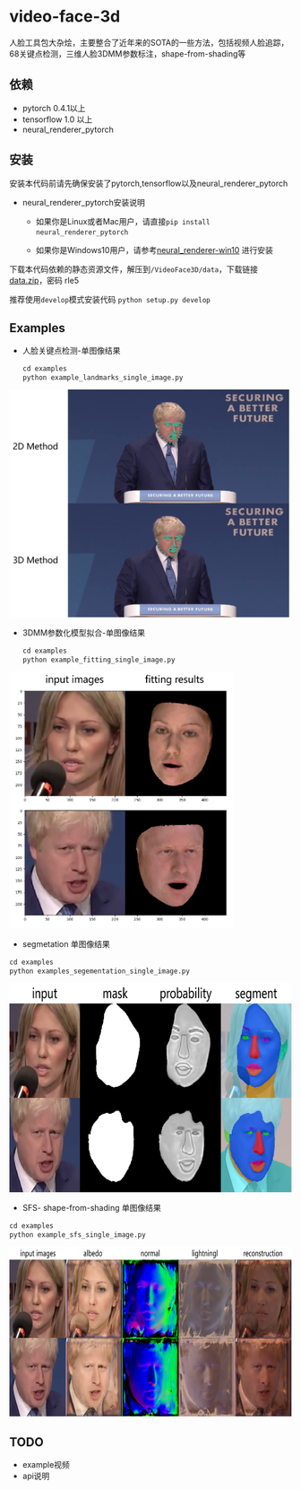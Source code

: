 # video-face-3d

人脸工具包大杂烩，主要整合了近年来的SOTA的一些方法，包括视频人脸追踪，68关键点检测，三维人脸3DMM参数标注，shape-from-shading等



## 依赖

- pytorch  0.4.1以上
- tensorflow 1.0 以上
- neural_renderer_pytorch



## 安装

安装本代码前请先确保安装了pytorch,tensorflow以及neural_renderer_pytorch

- neural_renderer_pytorch安装说明

  - 如果你是Linux或者Mac用户，请直接`pip install neural_renderer_pytorch`

  - 如果你是Windows10用户，请参考[neural_renderer-win10](https://github.com/lstcutong/neural_renderer_pytorch-win10) 进行安装

下载本代码依赖的静态资源文件，解压到`/VideoFace3D/data`，下载链接[data.zip](https://pan.baidu.com/s/1-btsHsuPlFR4U_GO0Yxavg)，密码 rle5

推荐使用`develop`模式安装代码  `python setup.py develop`



## Examples

- 人脸关键点检测-单图像结果

  ```
  cd examples
  python example_landmarks_single_image.py
  ```

<img src="https://github.com/lstcutong/video-face-3d/raw/master/examples/example_results/landmark.png" width="500" height="406" />

- 3DMM参数化模型拟合-单图像结果

  ```
  cd examples
  python example_fitting_single_image.py
  ```

<img src="https://github.com/lstcutong/video-face-3d/raw/master/examples/example_results/fitting.png" width="400" height="458" />

- segmetation 单图像结果

```
cd examples
python examples_segementation_single_image.py
```

<img src="https://github.com/lstcutong/video-face-3d/raw/master/examples/example_results/segmentation.png" width="700" height="373" />

- SFS- shape-from-shading 单图像结果

```
cd examples
python example_sfs_single_image.py
```

<img src="https://github.com/lstcutong/video-face-3d/raw/master/examples/example_results/sfs.png" width="700" height="303" />

## TODO

- example视频
- api说明
